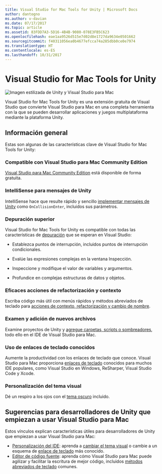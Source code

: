 ```yaml
---
title: Visual Studio for Mac Tools for Unity | Microsoft Docs
author: dantogno
ms.author: v-davian
ms.date: 07/17/2017
ms.topic: article
ms.assetid: 83FDD7A3-5D16-4B4B-9080-078E3FB5C623
ms.openlocfilehash: eae1aa9526d515e7d02d8e1727da9634e0501662
ms.sourcegitcommit: f40311056ea0b4677efcca74a285dbb0ce0e7974
ms.translationtype: HT
ms.contentlocale: es-ES
ms.lasthandoff: 10/31/2017
---
```

# <a name="visual-studio-for-mac-tools-for-unity"></a>Visual Studio for Mac Tools for Unity

![Imagen estilizada de Unity y Visual Studio para Mac](media/vsmac-tools-unity-image1.png)

Visual Studio for Mac Tools for Unity es una extensión gratuita de Visual Studio que convierte Visual Studio para Mac en una completa herramienta con la que se pueden desarrollar aplicaciones y juegos multiplataforma mediante la plataforma Unity.

## <a name="overview"></a>Información general 

Estas son algunas de las características clave de Visual Studio for Mac Tools for Unity:

### <a name="compatible-with-visual-studio-for-mac-community-edition"></a>Compatible con Visual Studio para Mac Community Edition

[Visual Studio para Mac Community Edition](https://www.visualstudio.com/) está disponible de forma gratuita.

### <a name="intellisense-for-unity-messages"></a>IntelliSense para mensajes de Unity

IntelliSense hace que resulte rápido y sencillo [implementar mensajes de Unity](using-vsmac-tools-unity.md#intellisense-for-unity-messages) como `OnCollisionEnter`, incluidos sus parámetros.

### <a name="superior-debugging"></a>Depuración superior

Visual Studio for Mac Tools for Unity es compatible con todas las características de [depuración](using-vsmac-tools-unity.md#unity-debugging) que se esperan en Visual Studio:

*   Establezca puntos de interrupción, incluidos puntos de interrupción condicionales.

*   Evalúe las expresiones complejas en la ventana Inspección.

*   Inspeccione y modifique el valor de variables y argumentos.

*   Profundice en complejas estructuras de datos y objetos.

### <a name="powerful-refactoring-and-context-actions"></a>Eficaces acciones de refactorización y contexto

Escriba código más útil con menús rápidos y métodos abreviados de teclado para [acciones de contexto, refactorización y cambio de nombre](/visualstudio/mac/refactoring).

### <a name="browse-and-add-new-files"></a>Examen y adición de nuevos archivos

Examine proyectos de Unity y [agregue carpetas, scripts o sombreadores](using-vsmac-tools-unity.md#adding-new-unity-files-and-folders), todo ello en el IDE de Visual Studio para Mac.

### <a name="use-familiar-key-bindings"></a>Uso de enlaces de teclado conocidos

Aumente la productividad con los enlaces de teclado que conoce. Visual Studio para Mac proporciona [enlaces de teclado](/visualstudio/mac/customizing-the-ide) conocidos para muchos IDE populares, como Visual Studio en Windows, ReSharper, Visual Studio Code y Xcode.

### <a name="customize-the-visual-theme"></a>Personalización del tema visual

Dé un respiro a los ojos con el [tema oscuro](/visualstudio/mac/customizing-the-ide) incluido.

## <a name="tips-for-unity-developers-getting-started-with-visual-studio-for-mac"></a>Sugerencias para desarrolladores de Unity que empiezan a usar Visual Studio para Mac

Estos vínculos explican características útiles para desarrolladores de Unity que empiezan a usar Visual Studio para Mac:

* [Personalización del IDE](/visualstudio/mac/customizing-the-ide): aprenda a [cambiar el tema visual](/visualstudio/mac/customizing-the-ide#dark-theme) o cambie a un esquema de [enlace de teclado](/visualstudio/mac/customizing-the-ide#key-bindings) más conocido.
* [Editor de código fuente](/visualstudio/mac/source-editor): aprenda cómo Visual Studio para Mac puede agilizar y facilitar la escritura de mejor código, incluidos [métodos abreviados de teclado](/visualstudio/mac/keyboard-shortcuts) comunes.
